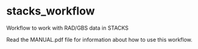 stacks_workflow
===============

Workflow to work with RAD/GBS data in STACKS

Read the MANUAL.pdf file for information about how to use this workflow.

